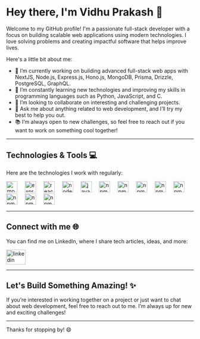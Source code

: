 # Hey there, I'm Vidhu Prakash 👋

Welcome to my GitHub profile! I'm a passionate full-stack developer with a focus on building scalable web applications using modern technologies. I love solving problems and creating impactful software that helps improve lives. 

Here's a little bit about me:

- 🔭 I’m currently working on building advanced full-stack web apps with NextJS, Node.js, Express.js, Hono.js, MongoDB, Prisma, Drizzle, PostgreSQL, GraphQL.
- 🌱 I’m constantly learning new technologies and improving my skills in programming languages such as Python, JavaScript, and C.
- 👯 I’m looking to collaborate on interesting and challenging projects.
- 💬 Ask me about anything related to web development, and I’ll try my best to help you out.
- 📚 I’m always open to new challenges, so feel free to reach out if you want to work on something cool together!
  
---

## Technologies & Tools 💻

Here are the technologies I work with regularly:

<div align="left">
  <img src="https://cdn.jsdelivr.net/gh/devicons/devicon/icons/mongodb/mongodb-original.svg" height="30" alt="mongodb logo"  />
  <img width="12" />
  <img src="https://cdn.jsdelivr.net/gh/devicons/devicon/icons/express/express-original.svg" height="30" alt="express logo"  />
  <img width="12" />
  <img src="https://cdn.jsdelivr.net/gh/devicons/devicon/icons/react/react-original.svg" height="30" alt="react logo"  />
  <img width="12" />
  <img src="https://cdn.jsdelivr.net/gh/devicons/devicon/icons/nodejs/nodejs-original.svg" height="30" alt="nodejs logo"  />
  <img width="12" />
  <img src="https://cdn.jsdelivr.net/gh/devicons/devicon/icons/javascript/javascript-original.svg" height="30" alt="javascript logo"  />
  <img width="12" />
  <img src="https://cdn-icons-png.flaticon.com/512/5968/5968381.png" height="30" alt="npm logo"  />
  <img width="12" />
  <img src="https://cdn.jsdelivr.net/gh/devicons/devicon/icons/npm/npm-original-wordmark.svg" height="30" alt="npm logo"  />
  <img width="12" />
  <img src="https://cdn.iconscout.com/icon/free/png-256/free-postgresql-logo-icon-download-in-svg-png-gif-file-formats--wordmark-programming-langugae-freebies-pack-logos-icons-1175122.png" height="30" alt="npm logo"  />
  <img width="12" />
  <img src="https://cdn.icon-icons.com/icons2/2699/PNG/512/graphql_logo_icon_171045.png" height="30" alt="npm logo"  />
  <img width="12" />
  <img src="https://encrypted-tbn0.gstatic.com/images?q=tbn:ANd9GcQuF26B1XWpZI_mp-Ueapo-IyLT91doHYHt0w&s" height="30" alt="npm logo"  />
  <img width="12" />
  <img src="https://avatars.githubusercontent.com/u/108468352?v=4" height="30" alt="npm logo"  />
  <img width="12" />
  <img src="https://encrypted-tbn0.gstatic.com/images?q=tbn:ANd9GcRSvtARwdA-FRk9fnUv5W9autHvzplUfD7nXQ&s" height="30" alt="npm logo"  />
  <img width="12" />
  <img src="https://assets.streamlinehq.com/image/private/w_300,h_300,ar_1/f_auto/v1/icons/1/cloudflare-workers-icon-jsii6pml8tdp4sy8kgarwe.png/cloudflare-workers-icon-gfyr5fw7aqcwsa1on45oem.png?_a=DATAg1AAZAA0" height="30" alt="npm logo"  />
  <img width="12" />
</div>

---

## Connect with me 🌐

You can find me on LinkedIn, where I share tech articles, ideas, and more:

<div align="left">
  <a href="https://www.linkedin.com/in/fullstackdev-vidhuprakashtp" target="_blank">
    <img src="https://raw.githubusercontent.com/maurodesouza/profile-readme-generator/master/src/assets/icons/social/linkedin/default.svg" width="52" height="40" alt="linkedin logo"  />
  </a>
</div>

---


## Let's Build Something Amazing! ✨

If you’re interested in working together on a project or just want to chat about web development, feel free to reach out to me. I’m always up for new and exciting challenges!

---

Thanks for stopping by! 😄
